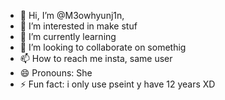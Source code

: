 - 👋 Hi, I’m @M3owhyunj1n, 
- 👀 I’m interested in make stuf
- 🌱 I’m currently learning 
- 💞️ I’m looking to collaborate on somethig
- 📫 How to reach me insta, same user 
- 😄 Pronouns: She
- ⚡ Fun fact: i only use pseint y have 12 years XD

<!---
M3owhyunj1n/M3owhyunj1n is a ✨ special ✨ repository because its `README.md` (this file) appears on your GitHub profile.
You can click the Preview link to take a look at your changes.
--->

